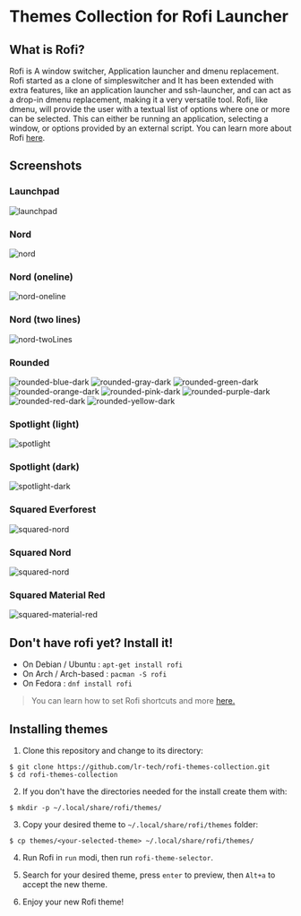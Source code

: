 # Themes Collection for Rofi Launcher

## What is Rofi?

Rofi is A window switcher, Application launcher and dmenu replacement.
Rofi started as a clone of simpleswitcher and It has been extended with extra features,
like an application launcher and ssh-launcher, and can act as a drop-in dmenu replacement,
making it a very versatile tool. Rofi, like dmenu, will provide the user with a textual list of
options where one or more can be selected. This can either be running an application, selecting
a window, or options provided by an external script. You can learn more about Rofi [here](https://github.com/davatorium/rofi).

## Screenshots

### Launchpad
![launchpad](screenshots/screenshot_launchpad.png)

### Nord
![nord](screenshots/screenshot_nord.png)

### Nord (oneline)
![nord-oneline](screenshots/screenshot_nord-oneline.png)

### Nord (two lines)
![nord-twoLines](screenshots/screenshot_nord-twoLines.png)

### Rounded
![rounded-blue-dark](screenshots/screenshot_rounded-blue-dark)
![rounded-gray-dark](screenshots/screenshot_rounded-gray-dark)
![rounded-green-dark](screenshots/screenshot_rounded-green-dark)
![rounded-orange-dark](screenshots/screenshot_rounded-orange-dark)
![rounded-pink-dark](screenshots/screenshot_rounded-pink-dark)
![rounded-purple-dark](screenshots/screenshot_rounded-purple-dark)
![rounded-red-dark](screenshots/screenshot_rounded-red-dark)
![rounded-yellow-dark](screenshots/screenshot_rounded-yellow-dark)

### Spotlight (light)
![spotlight](screenshots/screenshot_spotlight.png)

### Spotlight (dark)
![spotlight-dark](screenshots/screenshot_spotlight-dark.png)

### Squared Everforest
![squared-nord](screenshots/screenshot_squared-everforest.png)

### Squared Nord
![squared-nord](screenshots/screenshot_squared-nord.png)

### Squared Material Red
![squared-material-red](screenshots/screenshot_squared-material-red.png)

## Don't have rofi yet? Install it!

- On Debian / Ubuntu : `apt-get install rofi`
- On Arch / Arch-based : `pacman -S rofi`
- On Fedora : `dnf install rofi`

> You can learn how to set Rofi shortcuts and more [here.](https://github.com/davatorium/rofi)

## Installing themes

1. Clone this repository and change to its directory:
```
$ git clone https://github.com/lr-tech/rofi-themes-collection.git
$ cd rofi-themes-collection
```

2. If you don't have the directories needed for the install create them with:
```
$ mkdir -p ~/.local/share/rofi/themes/
```

3. Copy your desired theme to `~/.local/share/rofi/themes` folder:
```
$ cp themes/<your-selected-theme> ~/.local/share/rofi/themes/
```

4. Run Rofi in `run` modi, then run `rofi-theme-selector`.

5. Search for your desired theme, press `enter` to preview, then `Alt+a` to accept the new theme.

6. Enjoy your new Rofi theme!

